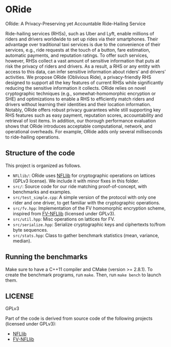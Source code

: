 # ORide
ORide: A Privacy-Preserving yet Accountable Ride-Hailing Service

Ride-hailing services (RHSs), such as Uber and Lyft, enable millions of riders and drivers worldwide to set up rides via their smartphones. Their advantage over traditional taxi services is due to the convenience of their services, e.g., ride requests at the touch of a button, fare estimation, automatic payments, and reputation ratings. To offer such services, however, RHSs collect a vast amount of sensitive information that puts at risk the privacy of riders and drivers. As a result, a RHS or any entity with access to this data, can infer sensitive information about riders’ and drivers’ activities.
We propose ORide (Oblivious Ride), a privacy-friendly RHS designed to support all the key features of current RHSs while significantly reducing the sensitive information it collects. ORide relies on novel cryptographic techniques (e.g., somewhat-homomorphic encryption or SHE) and optimizations to enable a RHS to efficiently match riders and drivers without learning their identities and their location information. Notably, ORide offers robust privacy guarantees while still supporting key RHS features such as easy payment, reputation scores, accountability and retrieval of lost items. In addition, our thorough performance evaluation shows that ORide introduces acceptable computational, network, and operational overheads. For example, ORide adds only several milliseconds to ride-hailing operations.

## Structure of the code

This project is organized as follows.

- `NFLlib/`: ORide uses [NFLlib](https://github.com/quarkslab/NFLlib) for cryptographic operations on lattices (GPLv3 license). We include it with minor fixes in this folder.
- `src/`: Source code for our ride matching proof-of-concept, with benchmarks and examples.
- `src/test_simple.cpp`: A simple version of the protocol with only one rider and one driver, to get familiar with the cryptographic operations.
- `src/fv.hpp`: Implementation of the FV homomorphic encryption scheme, inspired from [FV-NFLlib](https://github.com/CryptoExperts/FV-NFLlib) (licensed under GPLv3).
- `src/util.hpp`: Misc operations on lattices for FV.
- `src/serialize.hpp`: Serialize cryptographic keys and ciphertexts to/from byte sequences.
- `src/stats.hpp`: Class to gather benchmark statistics (mean, variance, median).

## Running the benchmarks

Make sure to have a C++11 compiler and CMake (version >= 2.8.1).
To create the benchmark programs, run `make`.
Then, run `make bench` to launch them.

## LICENSE

GPLv3

Part of the code is derived from source code of the following projects (licensed under GPLv3):
- [NFLlib](https://github.com/quarkslab/NFLlib)
- [FV-NFLlib](https://github.com/CryptoExperts/FV-NFLlib)

